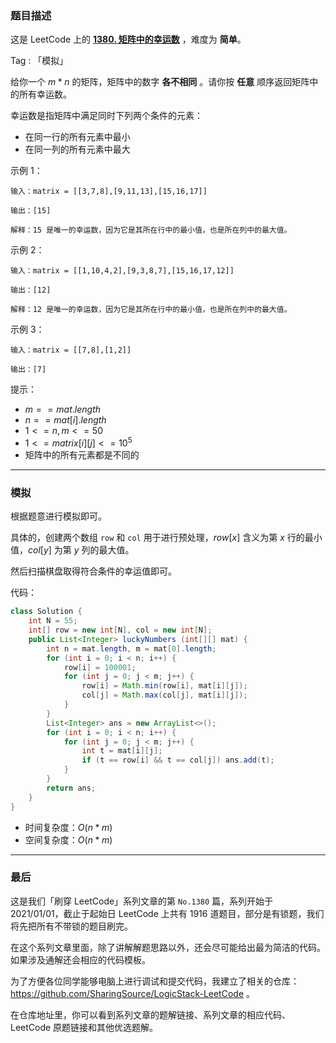 ### 题目描述

这是 LeetCode 上的 **[1380. 矩阵中的幸运数](https://leetcode-cn.com/problems/lucky-numbers-in-a-matrix/solution/gong-shui-san-xie-jian-dan-mo-ni-ti-by-a-9xwg/)** ，难度为 **简单**。

Tag : 「模拟」



给你一个 $m * n$ 的矩阵，矩阵中的数字 **各不相同** 。请你按 **任意** 顺序返回矩阵中的所有幸运数。

幸运数是指矩阵中满足同时下列两个条件的元素：

* 在同一行的所有元素中最小
* 在同一列的所有元素中最大

示例 1：
```
输入：matrix = [[3,7,8],[9,11,13],[15,16,17]]

输出：[15]

解释：15 是唯一的幸运数，因为它是其所在行中的最小值，也是所在列中的最大值。
```
示例 2：
```
输入：matrix = [[1,10,4,2],[9,3,8,7],[15,16,17,12]]

输出：[12]

解释：12 是唯一的幸运数，因为它是其所在行中的最小值，也是所在列中的最大值。
```
示例 3：
```
输入：matrix = [[7,8],[1,2]]

输出：[7]
```

提示：
* $m == mat.length$
* $n == mat[i].length$
* $1 <= n, m <= 50$
* $1 <= matrix[i][j] <= 10^5$
* 矩阵中的所有元素都是不同的

---

### 模拟

根据题意进行模拟即可。

具体的，创建两个数组 `row` 和 `col` 用于进行预处理，$row[x]$ 含义为第 $x$ 行的最小值，$col[y]$ 为第 $y$ 列的最大值。

然后扫描棋盘取得符合条件的幸运值即可。

代码：
```Java
class Solution {
    int N = 55;
    int[] row = new int[N], col = new int[N];
    public List<Integer> luckyNumbers (int[][] mat) {
        int n = mat.length, m = mat[0].length;
        for (int i = 0; i < n; i++) {
            row[i] = 100001;
            for (int j = 0; j < m; j++) {
                row[i] = Math.min(row[i], mat[i][j]);
                col[j] = Math.max(col[j], mat[i][j]);
            }
        }
        List<Integer> ans = new ArrayList<>();
        for (int i = 0; i < n; i++) {
            for (int j = 0; j < m; j++) {
                int t = mat[i][j];
                if (t == row[i] && t == col[j]) ans.add(t);
            }
        }
        return ans;
    }
}
```
* 时间复杂度：$O(n * m)$
* 空间复杂度：$O(n * m)$

---

### 最后

这是我们「刷穿 LeetCode」系列文章的第 `No.1380` 篇，系列开始于 2021/01/01，截止于起始日 LeetCode 上共有 1916 道题目，部分是有锁题，我们将先把所有不带锁的题目刷完。

在这个系列文章里面，除了讲解解题思路以外，还会尽可能给出最为简洁的代码。如果涉及通解还会相应的代码模板。

为了方便各位同学能够电脑上进行调试和提交代码，我建立了相关的仓库：https://github.com/SharingSource/LogicStack-LeetCode 。

在仓库地址里，你可以看到系列文章的题解链接、系列文章的相应代码、LeetCode 原题链接和其他优选题解。

